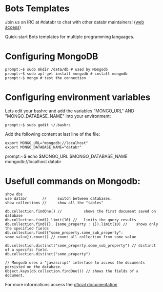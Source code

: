 Bots Templates
==============

Join us on IRC at #databr to chat with other databr maintainers! ([web access](http://webchat.freenode.net/?channels=databr))


Quick-start Bots templates for multiple programming languages.

# Configuring MongoDB

	prompt:~$ sudo mkdir /data/db # used by Mongodb
	prompt:~$ sudo apt-get install mongodb # install mongodb
	prompt:~$ mongo # test the connection

# Configuring environment variables

Lets edit your bashrc and add the variables "MONGO_URL" AND "MONGO_DATABASE_NAME" into your environment:

	prompt:~$ sudo gedit ~/.bashrc

Add the following content at last line of the file:

	export MONGO_URL="mongodb://localhost"
	export MONGO_DATABASE_NAME="databr"
	
prompt:~$ echo $MONGO_URL $MONGO_DATABASE_NAME
mongodb://localhost databr

# Usefull commands on Mongodb:

	show dbs
	use databr 		 // 	switch between databases.
	show collections //     show all the "tables"  
 	
	db.collection.findOne() // 			shows the first document saved on database
	db.collection.find().limit(10) // 	limits the query results
	db.collection.find({}, {some_property : 1}).limit(10) // 	shows only the specified fields
	db.collection.find({"some_property.some_sub_property": some_value}).count() // count all collection from some_value
	
	db.collection.distinct("some_property.some_sub_property") // distinct of a specific field.
	db.collection.distinct("some_property") 
	
	// Mongodb uses a "javascript" interface to access the documents persisted on the database.
	Object.keys(db.collection.findOne()) // shows the fields of a document.

For more informations access the [oficial documentation](http://docs.mongodb.org/manual/core/crud-introduction/)
